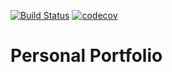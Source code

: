 [![Build Status](https://travis-ci.org/Nalhin/Portfolio.svg?branch=master)](https://travis-ci.org/Nalhin/Portfolio)
[![codecov](https://codecov.io/gh/Nalhin/Portfolio/branch/master/graph/badge.svg)](https://codecov.io/gh/Nalhin/Portfolio)

# Personal Portfolio
